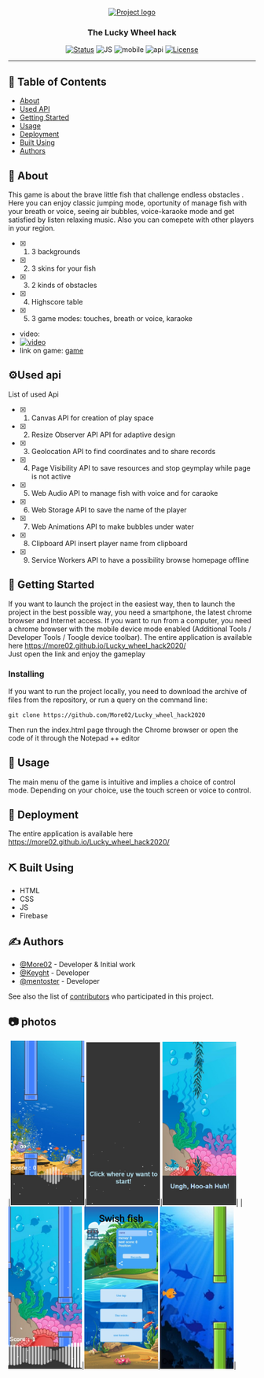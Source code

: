 <p align="center">
  <a href="" rel="noopener">
 <img src="https://cdn.dribbble.com/users/103608/screenshots/3779175/hackathon.gif" alt="Project logo"></a>
</p>

<h3 align="center">The Lucky Wheel hack</h3>

<div align="center">

[![Status](https://img.shields.io/badge/status-active-success.svg)]()
![JS](https://img.shields.io/badge/JS-ES2020-red)
![mobile](https://img.shields.io/badge/mobile-ready-green)
![api](https://img.shields.io/badge/API-9-brightgreen)
[![License](https://img.shields.io/badge/license-MIT-blue.svg)](/LICENSE)

</div>

---



## 📝 Table of Contents

- [About](#about)
- [Used API](#api)
- [Getting Started](#getting_started)
- [Usage](#usage)
- [Deployment](#deployment)
- [Built Using](#built_using)
- [Authors](#authors)

## 🧐 About <a name = "about"></a>

This game is about the brave little fish that challenge endless obstacles .  
Here you can enjoy classic jumping mode, oportunity of manage fish with your breath or voice, seeing air bubbles, voice-karaoke mode and get satisfied by listen relaxing music. Also you can comepete with other players in your region.
- [X] 1. 3 backgrounds
- [X] 2. 3 skins for your fish
- [X] 3. 2 kinds of obstacles
- [X] 4. Highscore table
- [X] 5. 3 game modes: touches, breath or voice, karaoke

 - video:
- [![video](https://img.youtube.com/vi/ATI1GiiHVkY/1.jpg)](https://youtu.be/ATI1GiiHVkY)
- link on game: [game](https://more02.github.io/Lucky_wheel_hack2020/)

## ⚙Used api<a name = "api"></a>

List of used Api

- [X] 1. Canvas API for creation of play space
- [X] 2. Resize Observer API API for adaptive design
- [X] 3. Geolocation API to find coordinates and to share records
- [X] 4. Page Visibility API to save resources and stop geymplay while page is not active
- [X] 5. Web Audio API to manage fish with voice and for caraoke
- [X] 6. Web Storage API to save the name of the player
- [X] 7. Web Animations API to make bubbles under water
- [X] 8. Clipboard API insert player name from clipboard
- [X] 9. Service Workers API to have a possibility browse homepage offline

## 🏁 Getting Started <a name = "getting_started"></a>

If you want to launch the project in the easiest way, then to launch the project in the best possible way, you need a smartphone, the latest chrome browser and Internet access.
If you want to run from a computer, you need a chrome browser with the mobile device mode enabled (Additional Tools / Developer Tools / Toogle device toolbar).
The entire application is available here https://more02.github.io/Lucky_wheel_hack2020/  
Just open the link and enjoy the gameplay

### Installing

If you want to run the project locally, you need to download the archive of files from the repository, or run a query on the command line:

```
git clone https://github.com/More02/Lucky_wheel_hack2020
```

Then run the index.html page through the Chrome browser or open the code of it through the Notepad ++ editor

## 🎈 Usage <a name="usage"></a>

The main menu of the game is intuitive and implies a choice of control mode. Depending on your choice, use the touch screen or voice to control.

## 🚀 Deployment <a name = "deployment"></a>

The entire application is available here   https://more02.github.io/Lucky_wheel_hack2020/

## ⛏️ Built Using <a name = "built_using"></a>

- HTML
- CSS
- JS
- Firebase

## ✍️ Authors <a name = "authors"></a>

- [@More02](https://github.com/More02) - Developer & Initial work
- [@Keyght](https://github.com/Keyght) - Developer
- [@mentoster](https://github.com/mentoster) - Developer

See also the list of [contributors](https://github.com/More02/Lucky_wheel_hack2020/graphs/contributors) who participated in this project.
## 📷 photos 
|<img src="/readme_images/1.jpg" alt="Game play" width=150></a>|<img src="/readme_images/2.jpg" alt="Game play" width=150></a>|<img src="/readme_images/3.jpg" alt="Game play" width=150></a>|
|<img src="/readme_images/4.jpg" alt="Game play" width=150></a>|<img src="/readme_images/5.jpg" alt="Game play" width=150></a>|<img src="/readme_images/6.jpg" alt="Game play" width=150></a>|


